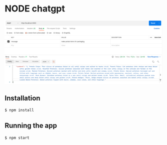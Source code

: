 # NODE chatgpt


<img src="Screenshot_2023-04-19_13-48-13.png"/>


## Installation

```bash
$ npm install
```



## Running the app

```bash
$ npm start

```
